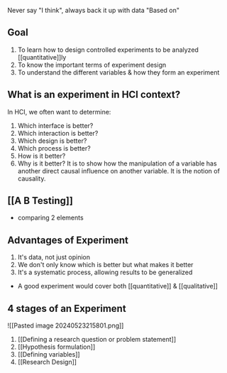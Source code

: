 Never say "I think", always back it up with data "Based on"
## Goal
1. To learn how to design controlled experiments to be analyzed [[quantitative]]ly
2. To know the important terms of experiment design
3. To understand the different variables & how they form an experiment
## What is an experiment in HCI context?
In HCI, we often want to determine:
1. Which interface is better?
2. Which interaction is better?
3. Which design is better?
4. Which process is better?
5. How is it better?
6. Why is it better?
It is to show how the manipulation of a variable has another direct causal influence on another variable. It is the notion of causality.
## [[A B Testing]]
- comparing 2 elements
## Advantages of Experiment
1. It's data, not just opinion
2. We don't only know which is better but what makes it better
3. It's a systematic process, allowing results to be generalized
- A good experiment would cover both [[quantitative]] & [[qualitative]]
## 4 stages of an Experiment
![[Pasted image 20240523215801.png]]
1. [[Defining a research question or problem statement]]
2. [[Hypothesis formulation]]
3. [[Defining variables]]
4. [[Research Design]]